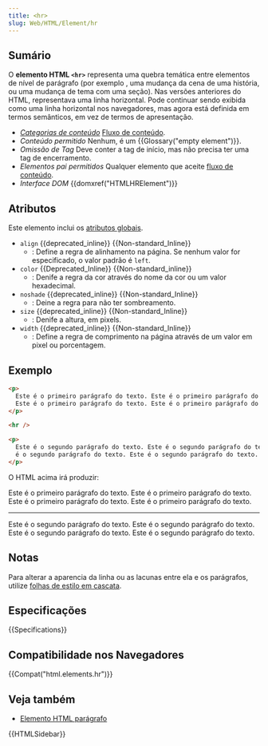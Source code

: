 ```yaml
---
title: <hr>
slug: Web/HTML/Element/hr
---
```


## Sumário

O **elemento HTML `<hr>`** representa uma quebra temática entre elementos de nível de parágrafo (por exemplo , uma mudança da cena de uma história, ou uma mudança de tema com uma seção). Nas versões anteriores do HTML, representava uma linha horizontal. Pode continuar sendo exibida como uma linha horizontal nos navegadores, mas agora está definida em termos semânticos, em vez de termos de apresentação.

- _[Categorias de conteúdo](/pt-BR/docs/HTML/Content_categories)_ [Fluxo de conteúdo](/pt-BR/docs/HTML/Content_categories#Flow_content).
- _Conteúdo permitido_ Nenhum, é um {{Glossary("empty element")}}.
- _Omissão de Tag_ Deve conter a tag de início, mas não precisa ter uma tag de encerramento.
- _Elementos pai permitidos_ Qualquer elemento que aceite [fluxo de conteúdo](/pt-BR/docs/HTML/Content_categories#Flow_content).
- _Interface DOM_ {{domxref("HTMLHRElement")}}

## Atributos

Este elemento inclui os [atributos globais](/pt-BR/docs/HTML/Global_attributes).

- `align` {{deprecated_inline}} {{Non-standard_Inline}}
  - : Define a regra de alinhamento na página. Se nenhum valor for especificado, o valor padrão é `left`.
- `color` {{Deprecated_Inline}} {{Non-standard_inline}}
  - : Denife a regra da cor através do nome da cor ou um valor hexadecimal.
- `noshade` {{deprecated_inline}} {{Non-standard_Inline}}
  - : Deine a regra para não ter sombreamento.
- `size` {{deprecated_inline}} {{Non-standard_Inline}}
  - : Denife a altura, em pixels.
- `width` {{deprecated_inline}} {{Non-standard_Inline}}
  - : Define a regra de comprimento na página através de um valor em pixel ou porcentagem.

## Exemplo

```html
<p>
  Este é o primeiro parágrafo do texto. Este é o primeiro parágrafo do texto.
  Este é o primeiro parágrafo do texto. Este é o primeiro parágrafo do texto.
</p>

<hr />

<p>
  Este é o segundo parágrafo do texto. Este é o segundo parágrafo do texto. Este
  é o segundo parágrafo do texto. Este é o segundo parágrafo do texto.
</p>
```

O HTML acima irá produzir:

Este é o primeiro parágrafo do texto. Este é o primeiro parágrafo do texto. Este é o primeiro parágrafo do texto. Este é o primeiro parágrafo do texto.

---

Este é o segundo parágrafo do texto. Este é o segundo parágrafo do texto. Este é o segundo parágrafo do texto. Este é o segundo parágrafo do texto.

## Notas

Para alterar a aparencia da linha ou as lacunas entre ela e os parágrafos, utilize [folhas de estilo em cascata](/pt-BR/docs/CSS).

## Especificações

{{Specifications}}

## Compatibilidade nos Navegadores

{{Compat("html.elements.hr")}}

## Veja também

- [Elemento HTML parágrafo](/pt-BR/docs/HTML/Element/p)

{{HTMLSidebar}}
